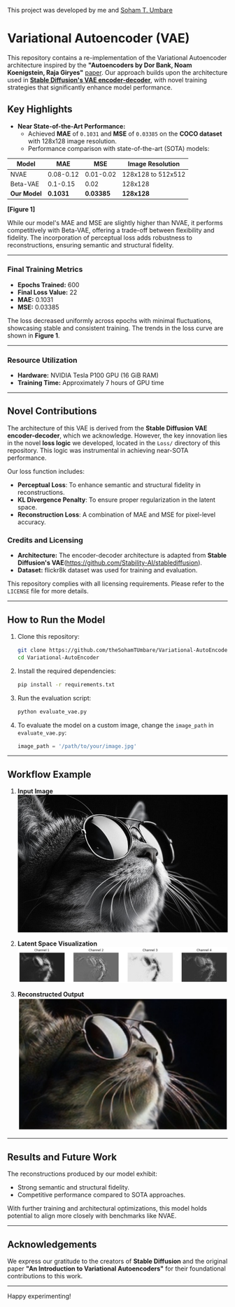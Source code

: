This project was developed by me and [Soham T. Umbare](https://github.com/theSohamTUmbare)

# Variational Autoencoder (VAE)

This repository contains a re-implementation of the Variational Autoencoder architecture inspired by the **"Autoencoders by Dor Bank, Noam Koenigstein, Raja Giryes"** [paper](https://arxiv.org/abs/2003.05991). Our approach builds upon the architecture used in [**Stable Diffusion's VAE encoder-decoder**](https://github.com/Stability-AI/stablediffusion), with novel training strategies that significantly enhance model performance.

## Key Highlights

- **Near State-of-the-Art Performance:**
  - Achieved **MAE** of `0.1031` and **MSE** of `0.03385` on the **COCO dataset** with 128x128 image resolution.
  - Performance comparison with state-of-the-art (SOTA) models:

| Model       | MAE       | MSE       | Image Resolution |
|-------------|-----------|-----------|------------------|
| NVAE        | 0.08-0.12 | 0.01-0.02 | 128x128 to 512x512 |
| Beta-VAE    | 0.1-0.15  | 0.02      | 128x128          |
| **Our Model** | **0.1031** | **0.03385** | **128x128**      |

**[Figure 1]**

While our model's MAE and MSE are slightly higher than NVAE, it performs competitively with Beta-VAE, offering a trade-off between flexibility and fidelity. The incorporation of perceptual loss adds robustness to reconstructions, ensuring semantic and structural fidelity.

---

### Final Training Metrics

- **Epochs Trained:** 600
- **Final Loss Value:** 22
- **MAE:** 0.1031
- **MSE:** 0.03385

The loss decreased uniformly across epochs with minimal fluctuations, showcasing stable and consistent training. The trends in the loss curve are shown in **Figure 1**.

---

### Resource Utilization

- **Hardware:** NVIDIA Tesla P100 GPU (16 GiB RAM)
- **Training Time:** Approximately 7 hours of GPU time

---

## Novel Contributions

The architecture of this VAE is derived from the **Stable Diffusion VAE encoder-decoder**, which we acknowledge. However, the key innovation lies in the novel **loss logic** we developed, located in the `Loss/` directory of this repository. This logic was instrumental in achieving near-SOTA performance.

Our loss function includes:
- **Perceptual Loss**: To enhance semantic and structural fidelity in reconstructions.
- **KL Divergence Penalty**: To ensure proper regularization in the latent space.
- **Reconstruction Loss**: A combination of MAE and MSE for pixel-level accuracy.

### Credits and Licensing

- **Architecture:** The encoder-decoder architecture is adapted from **Stable Diffusion's VAE**(https://github.com/Stability-AI/stablediffusion).
- **Dataset:** flickr8k dataset was used for training and evaluation.

This repository complies with all licensing requirements. Please refer to the `LICENSE` file for more details.

---

## How to Run the Model

1. Clone this repository:
   ```bash
   git clone https://github.com/theSohamTUmbare/Variational-AutoEncoder.git
   cd Variational-AutoEncoder
   ```

2. Install the required dependencies:
   ```bash
   pip install -r requirements.txt
   ```

3. Run the evaluation script:
   ```bash
   python evaluate_vae.py
   ```

4. To evaluate the model on a custom image, change the `image_path` in `evaluate_vae.py`:
   ```python
   image_path = '/path/to/your/image.jpg'
   ```

---

## Workflow Example

1. **Input Image**
   ![Input Image](results/input_image_to_the_model.jpg)

2. **Latent Space Visualization**
   ![Latent Visualization](results/Latent_4dim_image.jpg)

3. **Reconstructed Output**
   ![Reconstructed Image](results/output_we_got.png)

---

## Results and Future Work

The reconstructions produced by our model exhibit:
- Strong semantic and structural fidelity.
- Competitive performance compared to SOTA approaches.

With further training and architectural optimizations, this model holds potential to align more closely with benchmarks like NVAE.

---

## Acknowledgements

We express our gratitude to the creators of **Stable Diffusion** and the original paper **"An Introduction to Variational Autoencoders"** for their foundational contributions to this work.

---

Happy experimenting!

